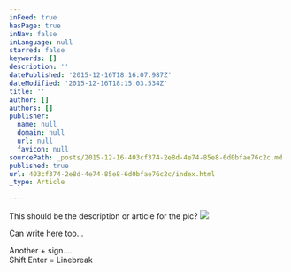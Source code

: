 ```yaml
---
inFeed: true
hasPage: true
inNav: false
inLanguage: null
starred: false
keywords: []
description: ''
datePublished: '2015-12-16T18:16:07.987Z'
dateModified: '2015-12-16T18:15:03.534Z'
title: ''
author: []
authors: []
publisher:
  name: null
  domain: null
  url: null
  favicon: null
sourcePath: _posts/2015-12-16-403cf374-2e8d-4e74-85e8-6d0bfae76c2c.md
published: true
url: 403cf374-2e8d-4e74-85e8-6d0bfae76c2c/index.html
_type: Article

---
```

This should be the description or article for the pic?
![](https://the-grid-user-content.s3-us-west-2.amazonaws.com/b6f88347-dd0d-4dbc-87df-0faedf5199dd.png)

Can write here too...

Another + sign....  
Shift Enter = Linebreak